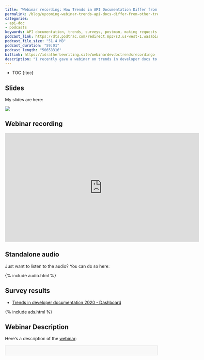 ```yaml
---
title: "Webinar recording: How Trends in API Documentation Differ from other Tech Comm Trends"
permalink: /blog/upcoming-webinar-trends-api-docs-differ-from-other-trends/
categories:
- api-doc
- podcasts
keywords: API documentation, trends, surveys, postman, making requests
podcast_link: https://dts.podtrac.com/redirect.mp3/s3.us-west-1.wasabisys.com/idbwmedia.com/podcasts/devdoctrendswebinar.mp3
podcast_file_size: "51.4 MB"
podcast_duration: "59:01"
podcast_length: "50658316"
bitlink: https://idratherbewriting.site/webinardevdoctrendsrecordingo
description: "I recently gave a webinar on trends in developer docs to the STC Washington DC chapter on March 12, 2020. In this presentation, I presented the results and analysis of my Trends in Developer Documentation 2020 survey. A recording and audio file is available below."
---
```


* TOC
{:toc}

## Slides

My slides are here:

<a href="https://idratherbewriting.com/slides/devdoctrends.html"><img style="max-width: 400px" src="{{site.media}}/api/trendstitleslideapidocpreso.png" /></a>

## Webinar recording

<iframe width="640" height="360" src="https://www.youtube.com/embed/UOc2g-yRFxw" frameborder="0" allow="accelerometer; autoplay; encrypted-media; gyroscope; picture-in-picture" allowfullscreen></iframe>

## Standalone audio

Just want to listen to the audio? You can do so here:

{% include audio.html %}

## Survey results

* [Trends in developer documentation 2020 - Dashboard](https://www.questionpro.com/t/PGhS9ZgCFE)

{% include ads.html %}

## Webinar Description

Here's a description of the [webinar](https://www.eventbrite.com/e/trends-in-developer-documentation-a-report-and-analysis-of-tools-workflows-and-challenges-for-tech-tickets-88992728647):

<div style="background-color: #f8f8f8; border: 1px solid #dedede; padding: 15px; margin: 15px 0px;">
<script>
         var settings = {
           "async": true,
           "crossDomain": true,
           "url": "https://www.eventbriteapi.com/v3/events/88992728647/?token={{site.eventbrite_public_token}}",
           "method": "GET"
         }

         $.ajax(settings).done(function (response) {
           console.log(response);

           var name = response.name.html;
           $("#eventName").append(name);
          var content = response.description.html;
           $("#eventDescription").append(content);
           var url = response.url;
           $("#eventLink").append('<p><i>To register for the workshop, <a href="' + url + '">view the event on EventBrite</a> and click the <b>Tickets</b> button.</i></p>');
         });
      </script>
      <h2><div id="eventName"></div></h2>
      <div id="eventDescription"></div>
</div>

<a href="https://www.eventbrite.com/e/trends-in-developer-documentation-a-report-and-analysis-of-tools-workflows-and-challenges-for-tech-tickets-88992728647"><button type="button" class="btn btn-warning">Register on Eventbrite</button></a>

## Webinar details

**Webinar:** How Trends in API Documentation Differ from other Tech Comm Trends<br/>
**Presenter:** Tom Johnson<br/>
**Date:** Thursday, March 12, 2020 <br/>
**Location:** Online<br/>
**Time:** 1:00 PM – 2:00 PM EDT<br/>
**Cost:** $0 to $15<br/>
